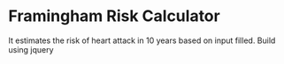 # Framingham Risk Calculator
It estimates the risk of heart attack in 10 years based on input filled. Build using jquery 
